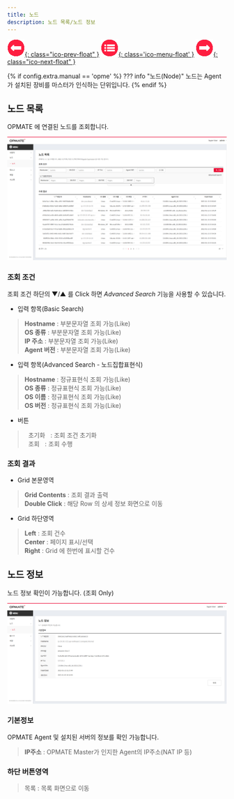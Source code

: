 ```yaml
---
title: 노드
description: 노드 목록/노드 정보
---
```


<link rel="stylesheet" type="text/css" href="css/opme.css">

<!-- Defined -->
[node-lst]: img/node-lst.png
[node-dtl]: img/node-dtl.png

<!-- Floating Menu -->
[prev]: Role.html "역할"
[menu]: index.html "목차"
[next]: Task.html "태스크"
[ico-prev]: img/icon/ico-prev.png
[ico-menu]: img/icon/ico-menu.png
[ico-next]: img/icon/ico-next.png
[![이전][ico-prev]{: class="ico-prev-float" }][prev]
[![목차][ico-menu]{: class='ico-menu-float' }][menu]
[![다음][ico-next]{: class="ico-next-float" }][next]

{% if config.extra.manual == 'opme' %}
??? info "노드(Node)"
    노드는 Agent가 설치된 장비를 마스터가 인식하는 단위입니다.
{% endif %}

## 노드 목록
OPMATE 에 연결된 노드를 조회합니다.   

![노드 목록][node-lst]

### **조회 조건**
조회 조건 하단의 ▼/▲ 를 Click 하면 _Advanced Search_ 기능을 사용할 수 있습니다.

- 입력 항목(Basic Search)  
> **Hostname** : 부분문자열 조회 가능(Like)   
> **OS 종류** : 부분문자열 조회 가능(Like)  
> **IP 주소** : 부분문자열 조회 가능(Like)   
> **Agent 버전** : 부분문자열 조회 가능(Like)  

- 입력 항목(Advanced Search - 노드집합표현식)  
> **Hostname** : 정규표현식 조회 가능(Like)  
> **OS 종류** : 정규표현식 조회 가능(Like)  
> **OS 이름** : 정규표현식 조회 가능(Like)  
> **OS 버전** : 정규표현식 조회 가능(Like)  

- 버튼  
> <kbd class="btn-gray">&nbsp;초기화&nbsp;</kbd> : 조회 조건 초기화  
> <kbd class="btn-red">&nbsp;조회&nbsp;</kbd> : 조회 수행  
 
### **조회 결과**

- Grid 본문영역  
> **Grid Contents** : 조회 결과 출력  
> **Double Click** : 해당 Row 의 상세 정보 화면으로 이동
 
- Grid 하단영역  
> **Left** : 조회 건수  
> **Center** : 페이지 표시/선택  
> **Right** : Grid 에 한번에 표시할 건수  


## 노드 정보
노드 정보 확인이 가능합니다. (조회 Only)

![노드 정보][node-dtl]
 
### **기본정보**
OPMATE Agent 및 설치된 서버의 정보를 확인 가능합니다.  
> **IP주소** : OPMATE Master가 인지한 Agent의 IP주소(NAT IP 등)

### **하단 버튼영역**
> <kbd class="btn-gray">목록</kbd> : 목록 화면으로 이동  
 
 